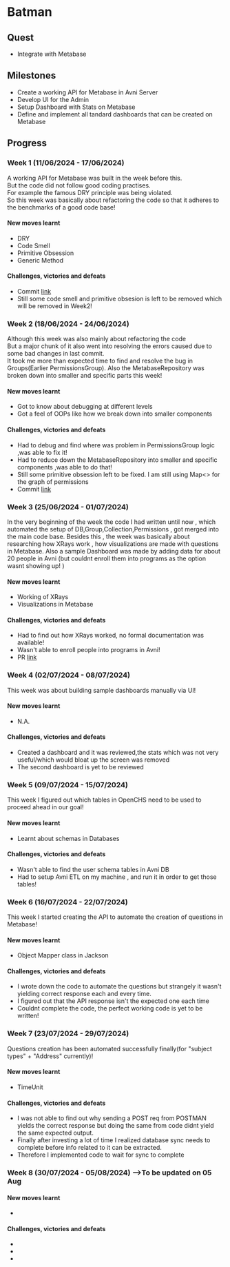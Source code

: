 # Batman

## Quest
- Integrate with Metabase

## Milestones
- Create a working API for Metabase in Avni Server
- Develop UI for the Admin
- Setup Dashboard with Stats on Metabase
- Define and implement all tandard dashboards that can be created on Metabase

## Progress

### Week 1 (11/06/2024 - 17/06/2024)

A working API for Metabase was built in the week before this.<br>
But the code did not follow good coding practises.<br>
For example the famous DRY principle was being violated.<br>
So this week was basically about refactoring the code so that it adheres to the benchmarks of a good code base!

#### New moves learnt
- DRY
- Code Smell
- Primitive Obsession
- Generic Method

#### Challenges, victories and defeats
- Commit [link](https://github.com/avniproject/avni-server/pull/734/commits/6f304c46fcabc12a38338c85bd1912f5eca3981b)
- Still some code smell and primitive obsesion is left to be removed which will be removed in Week2!

### Week 2 (18/06/2024 - 24/06/2024)
Although this week was also mainly about refactoring the code<br>
But a major chunk of it also went into resolving the errors caused due to some bad changes in last commit.<br>
It took me more than expected time to find and resolve the bug in Groups(Earlier PermissionsGroup).
Also the MetabaseRepository was broken down into smaller and specific parts this week!

#### New moves learnt
- Got to know about debugging at different levels
- Got a feel of OOPs like how we break down into smaller components


#### Challenges, victories and defeats
- Had to debug and find where was problem in PermissionsGroup logic ,was able to fix it!
- Had to reduce down the MetabaseRepository into smaller and specific components ,was able to do that!
- Still some primitive obsession left to be fixed. I am still using Map<> for the graph of permissions
- Commit [link](https://github.com/avniproject/avni-server/pull/734/commits/c0a35e78b71e4f3f1e7e2e8c298eac4a691f2ee3?notification_referrer_id=NT_kwDOBufzr7UxMDg5Njc1MTI4MToxMTU4NjQ0OTU)

### Week 3 (25/06/2024 - 01/07/2024)
In the very beginning of the week the code I had written until now , which automated the setup of DB,Group,Collection,Permissions , got merged into the main code base.
Besides this , the week was basically about researching how XRays work , how visualizations are made with questions  in Metabase.
Also a sample Dashboard was made by adding data for about 20 people in Avni (but couldnt enroll them into programs as the option wasnt showing up! )

#### New moves learnt
- Working of XRays 
- Visualizations in Metabase

#### Challenges, victories and defeats
- Had to find out how XRays worked, no formal documentation was available!
- Wasn't able to enroll people into programs in Avni!
- PR [link](https://github.com/avniproject/avni-server/pull/734/commits/c0a35e78b71e4f3f1e7e2e8c298eac4a691f2ee3?notification_referrer_id=NT_kwDOBufzr7UxMDg5Njc1MTI4MToxMTU4NjQ0OTU](https://github.com/avniproject/avni-server/pull/734))

### Week 4 (02/07/2024 - 08/07/2024)
This week was about building sample dashboards manually via UI! 

#### New moves learnt
- N.A.
  
#### Challenges, victories and defeats
- Created a dashboard and it was  reviewed,the stats which was not very useful/which would bloat up the screen was removed
- The second dashboard is yet to be reviewed

### Week 5 (09/07/2024 - 15/07/2024)
This week I figured out which tables in OpenCHS need to be used to proceed ahead in our goal! 

#### New moves learnt
- Learnt about schemas in Databases
  
#### Challenges, victories and defeats
- Wasn't able to find the user schema tables in Avni DB
- Had to setup Avni ETL on my machine , and run it in order to get those tables!

### Week 6 (16/07/2024 - 22/07/2024)
This week I started creating the API to automate the creation of questions in Metabase!

#### New moves learnt
- Object Mapper class in Jackson
  
#### Challenges, victories and defeats
- I wrote down the code to automate the questions but strangely it wasn't yielding correct response each and every time.
- I figured out that the API response isn't the expected one each time
- Couldnt complete the code, the perfect working code is yet to be written!

### Week 7 (23/07/2024 - 29/07/2024)
Questions creation has been automated successfully finally(for "subject types" + "Address" currently)!

#### New moves learnt
- TimeUnit
  
#### Challenges, victories and defeats
- I was not able to find out why sending a POST req from POSTMAN yields the correct response but doing the same from code didnt yield the same expected output.
- Finally after investing a lot of time I realized database sync needs to complete before info related to it can be extracted.
- Therefore I implemented code to wait for sync to complete

### Week 8 (30/07/2024 - 05/08/2024) -->To be updated on 05 Aug

#### New moves learnt
- 
  
#### Challenges, victories and defeats
- 
- 
- 



